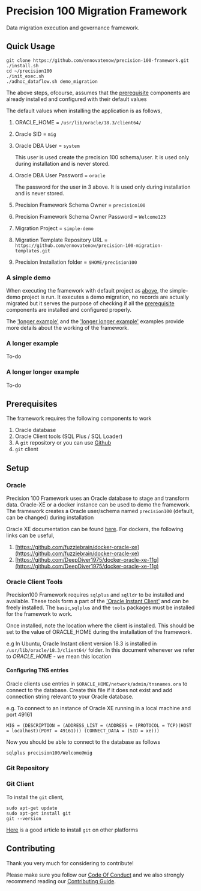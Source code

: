 # Precision 100 Migration Framework
Data migration execution and governance framework.

## Quick Usage
```
git clone https://github.com/ennovatenow/precision-100-framework.git
./install.sh
cd ~/precision100
./init_exec.sh
./adhoc_dataflow.sh demo_migration
```

The above steps, ofcourse, assumes that the [prerequisite](#prerequisites) components are already installed and configured with their default values
 
The default values when installing the application is as follows,

1. ORACLE_HOME = `/usr/lib/oracle/18.3/client64/`
2. Oracle SID = `mig`
3. Oracle DBA User = `system`

   This user is used create the precision 100 schema/user. It is used only during installation and is never stored.
4. Oracle DBA User Password = `oracle` 

   The password for the user in 3 above. It is used only during installation and is never stored.
5. Precision Framework Schema Owner = `precision100`
6. Precision Framework Schema Owner Password = `Welcome123`
7. Migration Project = `simple-demo`
8. Migration Template Repository URL = `https://github.com/ennovatenow/precision-100-migration-templates.git`
9. Precision Installation folder = `$HOME/precision100`

### A simple demo
When executing the framework with default project as [above](#quick-usage), the simple-demo project is run. It executes a demo migration, no records are actually migrated but it serves the purpose of checking if all the [prerequisite](#prerequisites) components are installed and configured properly. 

The ['longer example'](#a-longer-example) and the ['longer longer example'](#a-longer-longer-example) examples provide more details about the working of the framework. 

### A longer example
To-do

### A longer longer example
To-do

## Prerequisites
The framework requires the following components to work

1) Oracle database
2) Oracle Client tools (SQL Plus / SQL Loader)
3) A `git` repository or you can use [Github](http://github.com)
4) `git` client

## Setup
### Oracle
Precision 100 Framework uses an Oracle database to stage and transform data. Oracle-XE or a docker instance can be used to demo the framework. The framework creates a Oracle user/schema named `precision100` (default, can be changed) during installation

Oracle XE documentation can be found [here](https://docs.oracle.com/cd/E17781_01/index.htm). For dockers, the following links can be useful,

1. [https://github.com/fuzziebrain/docker-oracle-xe](https://github.com/fuzziebrain/docker-oracle-xe)
2. [https://github.com/DeepDiver1975/docker-oracle-xe-11g](https://github.com/DeepDiver1975/docker-oracle-xe-11g)


### Oracle Client Tools
Precision100 Framework requires `sqlplus` and `sqlldr` to be installed and available.
These tools form a part of the ['Oracle Instant Client'](https://www.oracle.com/technetwork/database/database-technologies/instant-client/overview/index.html) and can be freely installed. The `basic`,`sqlplus` and the `tools` packages must be installed for the framework to work.

Once installed, note the location where the client is installed. This should be set to the value of ORACLE_HOME during the installation of the framework.

e.g In Ubuntu, Oracle Instant client version 18.3 is installed in `/usr/lib/oracle/18.3/client64/` folder. In this document whenever we refer to *ORACLE_HOME* - we mean this location

#### Configuring TNS entries
Oracle clients use entries in `$ORACLE_HOME/network/admin/tnsnames.ora` to connect to the database. Create this file if it does not exist and add connection string relevant to your Oracle database.

e.g. To connect to an instance of Oracle XE running in a local machine and port 49161

```
MIG = (DESCRIPTION = (ADDRESS_LIST = (ADDRESS = (PROTOCOL = TCP)(HOST = localhost)(PORT = 49161))) (CONNECT_DATA = (SID = xe)))
```

Now you should be able to connect to the database as follows

```
sqlplus precision100/Welcome@mig
```



### Git Repository 

### Git Client
To install the `git` client,
```
sudo apt-get update
sudo apt-get install git
git --version
```

[Here](https://www.atlassian.com/git/tutorials/install-git) is a good article to install `git` on other platforms



## Contributing
Thank you very much for considering to contribute!

Please make sure you follow our [Code Of Conduct](CODE_OF_CONDUCT.md) and we also strongly recommend reading our [Contributing Guide](CONTRIBUTING.md).

